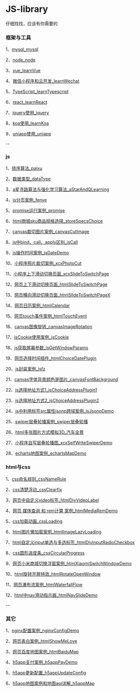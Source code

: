 # JS-library

仔细找找，应该有你需要的

### 框架与工具

1、[mysql_mysql](https://github.com/fengfanv/JS-library/blob/master/mysql)

2、[node_node](https://github.com/fengfanv/JS-library/blob/master/node)

3、[vue_learnVue](https://github.com/fengfanv/JS-library/blob/master/learnVue)

4、[微信小程序和云开发_learnWechat](https://github.com/fengfanv/JS-library/blob/master/learnWechat)

5、[TypeScript_learnTypescript](https://github.com/fengfanv/JS-library/blob/master/learnTypescript)

6、[react_learnReact](https://github.com/fengfanv/JS-library/blob/master/learnReact)

7、[jquery使用_jquery](https://github.com/fengfanv/JS-library/blob/master/jquery)

8、[koa使用_learnKoa](https://github.com/fengfanv/JS-library/blob/master/learnKoa)

9、[uniapp使用_uniapp](https://github.com/fengfanv/JS-library/blob/master/uniapp)

--

### js

1、[排序算法_paixu](https://github.com/fengfanv/JS-library/blob/master/paixu)

2、[数据类型_dataType](https://github.com/fengfanv/JS-library/blob/master/dataType)

3、[a星寻路算法与强化学习算法_aStarAndQLearning](https://github.com/fengfanv/JS-library/blob/master/aStarAndQLearning)

4、[js分页案例_fenye](https://github.com/fengfanv/JS-library/tree/master/fenye)

5、[promise运行案例_promise](https://github.com/fengfanv/JS-library/blob/master/promise)

6、[html商城sku商品规格选择_storeSpecsChoice](https://github.com/fengfanv/JS-library/tree/master/storeSpecsChoice)

7、[canvas裁切图片案例_canvasCutImage](https://github.com/fengfanv/JS-library/tree/master/canvasCutImage)

8、[js中bind、call、apply区别_jsCall](https://github.com/fengfanv/JS-library/tree/master/jsCall)

9、[js操作时间案例_jsDateDemo](https://github.com/fengfanv/JS-library/tree/master/jsDateDemo)

10、[小程序照片裁切案例_xcxPhotoCut](https://github.com/fengfanv/JS-library/tree/master/xcxPhotoCut)

11、[小程序上下滑动切换页面_xcxSlideToSwitchPage](https://github.com/fengfanv/JS-library/tree/master/xcxSlideToSwitchPage)

12、[网页上下滑动切换页面_htmlSlideToSwitchPage](https://github.com/fengfanv/JS-library/tree/master/htmlSlideToSwitchPage)

13、[网页横向滑动切换页面_htmlSlideToSwitchPageX](https://github.com/fengfanv/JS-library/tree/master/htmlSlideToSwitchPageX)

14、[网页日历案例_htmlCalendar](https://github.com/fengfanv/JS-library/tree/master/htmlCalendar)

15、[网页touch事件案例_htmlTouchEvent](https://github.com/fengfanv/JS-library/tree/master/htmlTouchEvent)

16、[canvas图像旋转_canvasImageRotation](https://github.com/fengfanv/JS-library/tree/master/canvasImageRotation)

17、[jsCookie使用案例_jsCookie](https://github.com/fengfanv/JS-library/tree/master/jsCookie)

18、[js获取屏幕参数_jsGetWindowParams](https://github.com/fengfanv/JS-library/tree/master/jsGetWindowParams)

19、[网页选择时间插件_htmlChoiceDatePlugin](https://github.com/fengfanv/JS-library/tree/master/htmlChoiceDatePlugin)

20、[js封装案例_jsfz](https://github.com/fengfanv/JS-library/tree/master/jsfz)

21、[canvas字体背景颜色是图片_canvasFontBackground](https://github.com/fengfanv/JS-library/tree/master/canvasFontBackground)

22、[js选择地址方式1_jsChoiceAddressPlugin1](https://github.com/fengfanv/JS-library/tree/master/jsChoiceAddressPlugin1)

23、[js选择地址方式2_jsChoiceAddressPlugin2](https://github.com/fengfanv/JS-library/tree/master/jsChoiceAddressPlugin2)

24、[js中利用标签src属性jsonp跨域案例_jsJsonpDemo](https://github.com/fengfanv/JS-library/tree/master/jsJsonpDemo)

25、[swiper层叠轮播案例_swiper层叠轮播](https://github.com/fengfanv/JS-library/tree/master/swiper层叠轮播)

26、[html多张图片方式模拟3D_汽车全景](https://github.com/fengfanv/JS-library/tree/master/汽车全景)

27、[小程序自写层叠轮播图_xcxSelfWriteSwiperDemo](https://github.com/fengfanv/JS-library/tree/master/xcxSelfWriteSwiperDemo)

28、[echarts地图案例_echartsMapDemo](https://github.com/fengfanv/JS-library/tree/master/echartsMapDemo)


### html与css

1、[css命名规则_cssNameRule](https://github.com/fengfanv/JS-library/tree/master/cssNameRule)

2、[css清楚浮动_cssClearfix](https://github.com/fengfanv/JS-library/tree/master/cssClearfix)

3、[网页中自定义video标签_htmlDiyVideoLabel](https://github.com/fengfanv/JS-library/tree/master/htmlDiyVideoLabel)

4、[网页 媒体查询 和 rem计算 案例_htmlMediaRemDemo](https://github.com/fengfanv/JS-library/tree/master/htmlMediaRemDemo)

5、[css加载动画_cssLoading](https://github.com/fengfanv/JS-library/tree/master/cssLoading)

6、[html图片懒加载案例_htmlImageLazyLoading](https://github.com/fengfanv/JS-library/tree/master/htmlImageLazyLoading)

7、[html自定义input单选与多选标签_htmlDiyInputRadioCheckbox](https://github.com/fengfanv/JS-library/tree/master/htmlDiyInputRadioCheckbox)

8、[css圆形进度条_cssCircularProgress](https://github.com/fengfanv/JS-library/tree/master/cssCircularProgress)

9、[网页小米商城切换浮窗案例_htmlXiaomiSwitchWindowDemo](https://github.com/fengfanv/JS-library/tree/master/htmlXiaomiSwitchWindowDemo)

10、[html旋转开屏特效_htmlRotateOpenWindow](https://github.com/fengfanv/JS-library/tree/master/htmlRotateOpenWindow)

11、[网页瀑布流案例_htmlWaterfallFlow](https://github.com/fengfanv/JS-library/tree/master/htmlWaterfallFlow)

12、[html中nav滑动指示器_htmlNavSlideDemo](https://github.com/fengfanv/JS-library/tree/master/htmlNavSlideDemo)

--

### 其它

1、[nginx配置案例_nginxConfigDemo](https://github.com/fengfanv/JS-library/tree/master/nginxConfigDemo)

2、[网页表白案例_htmlShowMeLove](https://github.com/fengfanv/JS-library/tree/master/htmlShowMeLove)

3、[网页百度地图案例_htmlBaiduMap](https://github.com/fengfanv/JS-library/tree/master/htmlBaiduMap)

4、[h5app支付案例_h5appPayDemo](https://github.com/fengfanv/JS-library/tree/master/h5appPayDemo)

5、[h5app更新配置_h5appUpdateConfig](https://github.com/fengfanv/JS-library/tree/master/h5appUpdateConfig)

6、[h5app地图案例和地图api详解_h5appMap](https://github.com/fengfanv/JS-library/tree/master/h5appMap)
